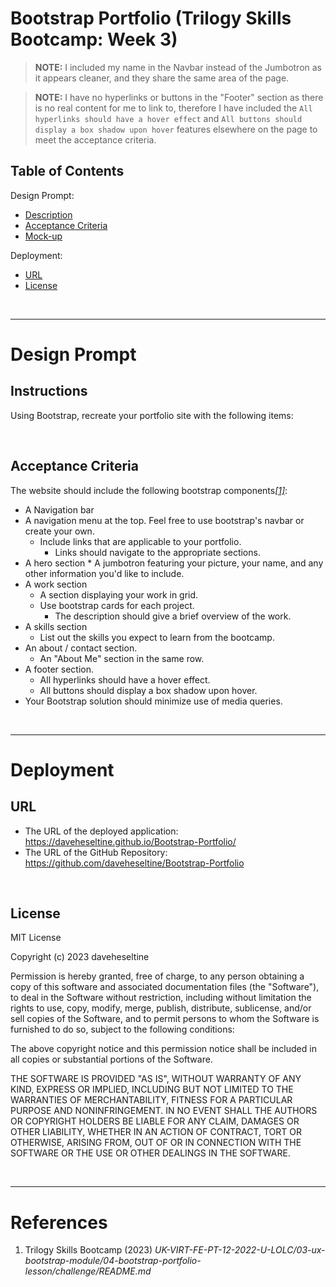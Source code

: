 # Bootstrap Portfolio (Trilogy Skills Bootcamp: Week 3)

> **NOTE:** I included my name in the Navbar instead of the Jumbotron as it appears cleaner, and they share the same area of the page.

> **NOTE:** I have no hyperlinks or buttons in the "Footer" section as there is no real content for me to link to, therefore I have included the `All hyperlinks should have a hover effect` and `All buttons should display a box shadow upon hover` features elsewhere on the page to meet the acceptance criteria.

## Table of Contents
Design Prompt:
* [Description](#Description)
* [Acceptance Criteria](#Acceptance-Criteria)
* [Mock-up](#Mock-up)

Deployment:
* [URL](#URL)
* [License](#license)

</br>

___
# Design Prompt
## Instructions
Using Bootstrap, recreate your portfolio site with the following items:

</br>

## Acceptance Criteria
The website should include the following bootstrap components<a href="#references">*[1]*</a>:
  * A Navigation bar
  * A navigation menu at the top. Feel free to use bootstrap's navbar or create your own.
    * Include links that are applicable to your portfolio.
      * Links should navigate to the appropriate sections.
  *  A hero section
    * A jumbotron featuring your picture, your name, and any other information you'd like to include.
  * A work section
    * A section displaying your work in grid.
    * Use bootstrap cards for each project.
      * The description should give a brief overview of the work.
  * A skills section
    * List out the skills you expect to learn from the bootcamp.
  * An about / contact section.
    * An "About Me" section in the same row.
  * A footer section.
    * All hyperlinks should have a hover effect.
    * All buttons should display a box shadow upon hover.
  * Your Bootstrap solution should minimize use of media queries.

</br>

___
# Deployment
## URL
* The URL of the deployed application: https://daveheseltine.github.io/Bootstrap-Portfolio/
* The URL of the GitHub Repository: https://github.com/daveheseltine/Bootstrap-Portfolio

</br>

## License
MIT License

Copyright (c) 2023 daveheseltine

Permission is hereby granted, free of charge, to any person obtaining a copy
of this software and associated documentation files (the "Software"), to deal
in the Software without restriction, including without limitation the rights
to use, copy, modify, merge, publish, distribute, sublicense, and/or sell
copies of the Software, and to permit persons to whom the Software is
furnished to do so, subject to the following conditions:

The above copyright notice and this permission notice shall be included in all
copies or substantial portions of the Software.

THE SOFTWARE IS PROVIDED "AS IS", WITHOUT WARRANTY OF ANY KIND, EXPRESS OR
IMPLIED, INCLUDING BUT NOT LIMITED TO THE WARRANTIES OF MERCHANTABILITY,
FITNESS FOR A PARTICULAR PURPOSE AND NONINFRINGEMENT. IN NO EVENT SHALL THE
AUTHORS OR COPYRIGHT HOLDERS BE LIABLE FOR ANY CLAIM, DAMAGES OR OTHER
LIABILITY, WHETHER IN AN ACTION OF CONTRACT, TORT OR OTHERWISE, ARISING FROM,
OUT OF OR IN CONNECTION WITH THE SOFTWARE OR THE USE OR OTHER DEALINGS IN THE
SOFTWARE.

</br>

___
# References
1. Trilogy Skills Bootcamp (2023) *UK-VIRT-FE-PT-12-2022-U-LOLC/03-ux-bootstrap-module/04-bootstrap-portfolio-lesson/challenge/README.md*
